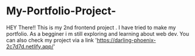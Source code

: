 # My-Portfolio-Project-
HEY There!! This is my 2nd frontend project . I have tried to make my portfolio.
As a begginer i m still exploring and learning about web dev.
You can also check my project via a link 'https://darling-phoenix-2c7d7d.netlify.app/'
